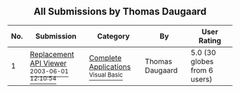 ﻿<div align="center">

## All Submissions by Thomas Daugaard

</div>

No.  | Submission | Category | By   | User Rating
---- | ---------- | -------- | ---- | -----------
1 | [Replacement API Viewer<br /><sup>2003-06-01 12:10:54</sup>](https://github.com/Planet-Source-Code/thomas-daugaard-replacement-api-viewer__1-45872) | [Complete Applications<br /><sup>Visual Basic</sup>](../ByCategory/complete-applications__1-27.md) | Thomas Daugaard | 5.0 (30 globes from 6 users)
